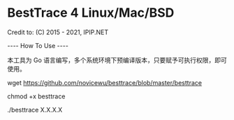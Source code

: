 # BestTrace 4 Linux/Mac/BSD
Credit to: (C) 2015 - 2021, IPIP.NET

---- How To Use ----

本工具为 Go 语言编写，多个系统环境下预编译版本，只要赋予可执行权限，即可使用。

wget https://github.com/novicewu/besttrace/blob/master/besttrace

chmod +x besttrace

./besttrace X.X.X.X
